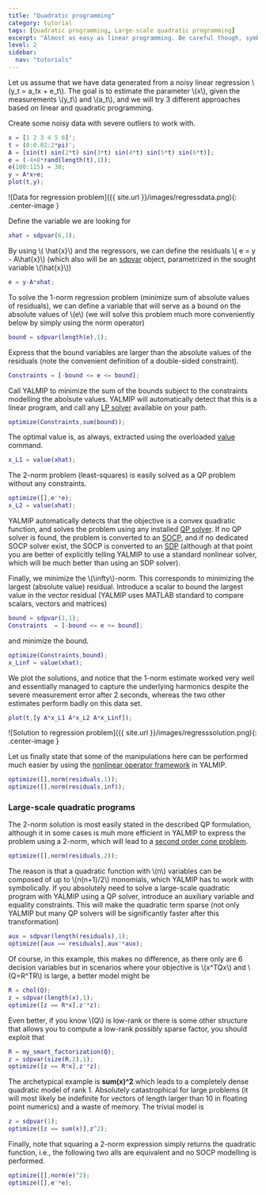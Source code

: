 ```yaml
---
title: "Quadratic programming"
category: tutorial
tags: [Quadratic programming, Large-scale quadratic programming]
excerpt: "Almost as easy as linear programming. Be careful though, symbolics might start to cause overhead."
level: 2
sidebar:
  nav: "tutorials"
---
```


Let us assume that we have data generated from a noisy linear regression \\(y_t = a_tx + e_t\\). The goal is to estimate the parameter \\(x\\), given the measurements \\(y_t\\) and \\(a_t\\), and we will try 3 different approaches based on linear and quadratic programming.

Create some noisy data with severe outliers to work with.

````matlab
x = [1 2 3 4 5 6]';
t = (0:0.02:2*pi)';
A = [sin(t) sin(2*t) sin(3*t) sin(4*t) sin(5*t) sin(6*t)];
e = (-4+8*rand(length(t),1));
e(100:115) = 30;
y = A*x+e;
plot(t,y);
````

![Data for regression problem]({{ site.url }}/images/regressdata.png){: .center-image }

Define the variable we are looking for

````matlab
xhat = sdpvar(6,1);
````

By using \\( \hat{x}\\) and the regressors, we can define the residuals \\( e = y - A\hat{x}\\) (which also will be an [sdpvar](/yalmip/commands/sdpvar) object, parametrized in the sought variable \\(\hat{x}\\))

````matlab
e = y-A*xhat;
````

To solve the 1-norm regression problem (minimize sum of absolute values of residuals), we can define a variable that will serve as a bound on the absolute values of \\(e\\) (we will solve this problem much more conveniently below by simply using the norm operator)

````matlab
bound = sdpvar(length(e),1);
````

Express that the bound variables are larger than the absolute values of the residuals (note the convenient definition of a double-sided constraint).

````matlab
Constraints = [-bound <= e <= bound];
````

Call YALMIP to minimize the sum of the bounds subject to the constraints modelling the abolsute values. YALMIP will automatically detect that this is a linear program, and call any [LP solver](/yalmip/solvers) available on your path.

````matlab
optimize(Constraints,sum(bound));
````  

The optimal value is, as always, extracted using the overloaded [value](/yalmip/commands/value) command.

````matlab
x_L1 = value(xhat);
````  

The 2-norm problem (least-squares) is easily solved as a QP problem without any constraints.

````matlab
optimize([],e'*e);
x_L2 = value(xhat);
````

YALMIP automatically detects that the objective is a convex quadratic function, and solves the problem using any installed [QP solver](/yalmip/solvers). If no QP solver is found, the problem is converted to an [SOCP](/tutorial/socpprogramming), and if no dedicated SOCP solver exist, the SOCP is converted to an [SDP](/tutorial/semidefiniteprogramming) (although at that point you are better of explicitly telling YALMIP to use a standard nonlinear solver, which will be much better than using an SDP solver).

Finally, we minimize the \\(\infty\\)-norm. This corresponds to minimizing the largest (absolute value) residual. Introduce a scalar to bound the largest value in the vector residual (YALMIP uses MATLAB standard to compare scalars, vectors and matrices)

````matlab
bound = sdpvar(1,1);
Constraints  = [-bound <= e <= bound];
````  

and minimize the bound.

````matlab
optimize(Constraints,bound);
x_Linf = value(xhat);
````

We plot the solutions, and notice that the 1-norm estimate worked very well and essentially managed to capture the underlying harmonics despite the severe measurement error after 2 seconds, whereas the two other estimates perform badly on this data set.

````matlab
plot(t,[y A*x_L1 A*x_L2 A*x_Linf]);
````

![Solution to regression problem]({{ site.url }}/images/regresssolution.png){: .center-image }

Let us finally state that some of the manipulations here can be performed much easier by using the [nonlinear operator framework](/tutorial/nonlinearoperator) in YALMIP.

````matlab
optimize([],norm(residuals,1));
optimize([],norm(residuals,inf));
````

### Large-scale quadratic programs

The 2-norm solution is most easily stated in the described QP formulation, although it in some cases is muh more efficient in YALMIP to express the problem using a 2-norm, which will lead to a [second order cone problem](/tutorial/secondorderconeprogramming).

````matlab
optimize([],norm(residuals,2));
````

The reason is that a quadratic function with \\(n\\) variables can be composed of up to \\(n(n+1)/2\\) monomials, which YALMIP has to work with symbolically. If you absolutely need to solve a large-scale quadratic program with YALMIP using a QP solver, introduce an auxiliary variable and equality constraints. This will make the quadratic term sparse (not only YALMIP but many QP solvers will be significantly faster after this transformation)

````matlab
aux = sdpvar(length(residuals),1);
optimize([aux == residuals],aux'*aux);
````

Of course, in this example, this makes no difference, as there only are 6 decision variables but in scenarios where your objective is \\(x^TQx\\) and \\(Q=R^TR\\) is large, a better model might be

````matlab
R = chol(Q);
z = sdpvar(length(x),1);
optimize([z == R*x],z'*z);
````

Even better, if you know \\(Q\\) is low-rank or there is some other structure that allows you to compute a low-rank possibly sparse factor, you should exploit that

````matlab
R = my_smart_factorization(Q);
z = sdpvar(size(R,2),1);
optimize([z == R*x],z'*z);
````

The archetypical example is **sum(x)^2** which leads to a completely dense quadratic model of rank 1. Absolutely catastrophical for large problems (it will most likely be indefinite for vectors of length larger than 10 in floating point numerics) and a waste of memory. The trivial model is

````matlab
z = sdpvar(1);
optimize([z == sum(x)],z^2);
````

Finally, note that squaring a 2-norm expression simply returns the quadratic function, i.e., the following two alls are equivalent and no SOCP modelling is performed. 

````matlab
optimize([],norm(e)^2);
optimize([],e'*e);
````



